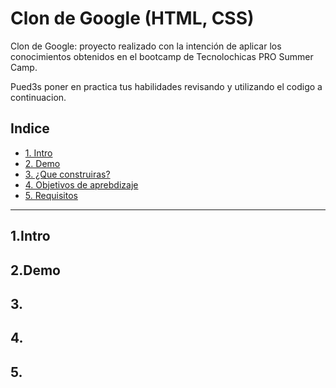 # Clon de Google (HTML, CSS)

Clon de Google: proyecto realizado con la intención de aplicar los conocimientos obtenidos en el bootcamp de Tecnolochicas PRO Summer Camp.

Pued3s poner en practica tus habilidades revisando y utilizando el codigo a continuacion.

## Indice 

* [1. Intro](url)
* [2. Demo](url)
* [3. ¿Que construiras?](url)
* [4. Objetivos de aprebdizaje](url)
* [5. Requisitos](url)
****

## 1.Intro

## 2.Demo

## 3.

## 4.

## 5.
